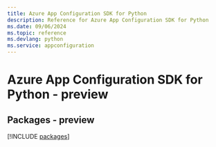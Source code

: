 ```yaml
---
title: Azure App Configuration SDK for Python
description: Reference for Azure App Configuration SDK for Python
ms.date: 09/06/2024
ms.topic: reference
ms.devlang: python
ms.service: appconfiguration
---
```

# Azure App Configuration SDK for Python - preview
## Packages - preview
[!INCLUDE [packages](app-configuration-index.md)]